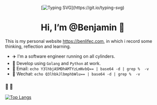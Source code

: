 <div align="center">

[![Typing SVG](https://readme-typing-svg.herokuapp.com?font=Handlee&center=true&vCenter=true&width=500&height=60&lines=Never+has+been+%2C+and+it+never+will+be.)](https://git.io/typing-svg)
# Hi, I’m @Benjamin 👋

</div>

This is my personal website https://benlifec.com, in which i record some thinking, reflection and learning.

- ✈️ I'm a software engineer running on all cylinders.
- 💼 Develop using `Golang` and `Python` at work.
- 📧 Email: `echo Y3lhbjA5MDhAMTYzLmNvbQ== | base64 -d | grep %  -v`
- 💬 Wechat: `echo Q3lhbkJlbmphbWlu== | base64 -d | grep %  -v`

  
###  🎈 🏃

[![Top Langs](https://github-readme-stats.vercel.app/api/top-langs/?username=lunarianss&hide=javascript,html,vue&layout=compact&langs_count=5)](https://github.com/Ryan-eng-del/github-readme-stats&hide=javascript,html,vue)
